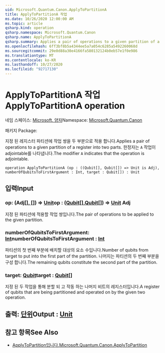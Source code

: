 ```yaml
---
uid: Microsoft.Quantum.Canon.ApplyToPartitionA
title: ApplyToPartitionA 작업
ms.date: 10/26/2020 12:00:00 AM
ms.topic: article
qsharp.kind: operation
qsharp.namespace: Microsoft.Quantum.Canon
qsharp.name: ApplyToPartitionA
qsharp.summary: Applies a pair of operations to a given partition of a register into two parts. The modifier `A` indicates that the operation is adjointable.
ms.openlocfilehash: 6ff3bf8b5a4344ee5a7a054c6285a5492260068d
ms.sourcegitcommit: 29e0d88a30e4166fa580132124b0eb57e1f0e986
ms.translationtype: MT
ms.contentlocale: ko-KR
ms.lasthandoff: 10/27/2020
ms.locfileid: "92717130"
---
```

# <a name="applytopartitiona-operation"></a><span data-ttu-id="44365-102">ApplyToPartitionA 작업</span><span class="sxs-lookup"><span data-stu-id="44365-102">ApplyToPartitionA operation</span></span>

<span data-ttu-id="44365-103">네임 스페이스: [Microsoft. 양자](xref:Microsoft.Quantum.Canon)</span><span class="sxs-lookup"><span data-stu-id="44365-103">Namespace: [Microsoft.Quantum.Canon](xref:Microsoft.Quantum.Canon)</span></span>

<span data-ttu-id="44365-104">패키지 [](https://nuget.org/packages/)</span><span class="sxs-lookup"><span data-stu-id="44365-104">Package: [](https://nuget.org/packages/)</span></span>


<span data-ttu-id="44365-105">지정 된 레지스터 파티션에 작업 쌍을 두 부분으로 적용 합니다.</span><span class="sxs-lookup"><span data-stu-id="44365-105">Applies a pair of operations to a given partition of a register into two parts.</span></span>
<span data-ttu-id="44365-106">한정자는 `A` 작업이 adjointable를 나타냅니다.</span><span class="sxs-lookup"><span data-stu-id="44365-106">The modifier `A` indicates that the operation is adjointable.</span></span>

```qsharp
operation ApplyToPartitionA (op : ((Qubit[], Qubit[]) => Unit is Adj), numberOfQubitsToFirstArgument : Int, target : Qubit[]) : Unit
```


## <a name="input"></a><span data-ttu-id="44365-107">입력</span><span class="sxs-lookup"><span data-stu-id="44365-107">Input</span></span>

### <a name="op--qubitqubit--unit-adj"></a><span data-ttu-id="44365-108">op: (Adj[[]](xref:microsoft.quantum.lang-ref.qubit)[, []](xref:microsoft.quantum.lang-ref.qubit)) => [Unit](xref:microsoft.quantum.lang-ref.unit)</span><span class="sxs-lookup"><span data-stu-id="44365-108">op : ([Qubit](xref:microsoft.quantum.lang-ref.qubit)[],[Qubit](xref:microsoft.quantum.lang-ref.qubit)[]) => [Unit](xref:microsoft.quantum.lang-ref.unit) Adj</span></span>

<span data-ttu-id="44365-109">지정 된 파티션에 적용할 작업 쌍입니다.</span><span class="sxs-lookup"><span data-stu-id="44365-109">The pair of operations to be applied to the given partition.</span></span>


### <a name="numberofqubitstofirstargument--int"></a><span data-ttu-id="44365-110">numberOfQubitsToFirstArgument: [Int](xref:microsoft.quantum.lang-ref.int)</span><span class="sxs-lookup"><span data-stu-id="44365-110">numberOfQubitsToFirstArgument : [Int](xref:microsoft.quantum.lang-ref.int)</span></span>

<span data-ttu-id="44365-111">파티션의 첫 번째 부분에 배치할 대상의 요소 수입니다.</span><span class="sxs-lookup"><span data-stu-id="44365-111">Number of qubits from target to put into the first part of the partition.</span></span>
<span data-ttu-id="44365-112">나머지는 파티션의 두 번째 부분을 구성 합니다.</span><span class="sxs-lookup"><span data-stu-id="44365-112">The remaining qubits constitute the second part of the partition.</span></span>


### <a name="target--qubit"></a><span data-ttu-id="44365-113">target: [Qubit](xref:microsoft.quantum.lang-ref.qubit)</span><span class="sxs-lookup"><span data-stu-id="44365-113">target : [Qubit](xref:microsoft.quantum.lang-ref.qubit)[]</span></span>

<span data-ttu-id="44365-114">지정 된 두 작업을 통해 분할 되 고 작동 하는 나머지 비트의 레지스터입니다.</span><span class="sxs-lookup"><span data-stu-id="44365-114">A register of qubits that are being partitioned and operated on by the given two operation.</span></span>



## <a name="output--unit"></a><span data-ttu-id="44365-115">출력: [단위](xref:microsoft.quantum.lang-ref.unit)</span><span class="sxs-lookup"><span data-stu-id="44365-115">Output : [Unit](xref:microsoft.quantum.lang-ref.unit)</span></span>



## <a name="see-also"></a><span data-ttu-id="44365-116">참고 항목</span><span class="sxs-lookup"><span data-stu-id="44365-116">See Also</span></span>

- [<span data-ttu-id="44365-117">ApplyToPartition입니다.</span><span class="sxs-lookup"><span data-stu-id="44365-117">Microsoft.Quantum.Canon.ApplyToPartition</span></span>](xref:Microsoft.Quantum.Canon.ApplyToPartition)